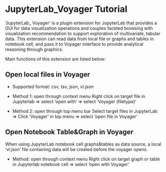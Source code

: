 # JupyterLab_Voyager Tutorial

‘JupyterLab_ Voyager’ is a plugin extension for JupyterLab that provides a GUI for data visualization operations
and couples faceted browsing with visualization recommendation to support exploration of multivariate, tabular data. 
This extension can read data from  local file or graphs and tables in notebook cell, and pass it to Voyager interface 
to provide analytical reasoning through graphics.

Main functions of this extension are listed below:

## Open local files in Voyager

* Supported format: csv, tsv, json, vl.json
* Method 1: open through context menu
Right click on target file in Jupyterlab =>  select ‘open with’  => select ‘Voyager (filetype)’	

* Method 2: open through top menu bar
Select target files in JupyterLab => Click ‘Voyager’ in top menu =>  select ‘open file in Voyager’


## Open Notebook Table&Graph in Voyager
When using JupyterLab notebook cell graphs&tables as data source, a local ‘vl.json’ file containing data will be created before the voyager opens.
* Method: open through context menu
Right click on target graph or table  in Jupyterlab notebook cell =>  select ‘open with Voyager’
